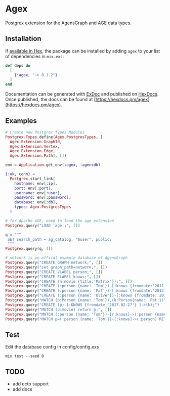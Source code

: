 # Agex

Postgrex extension for the AgensGraph and AGE data types.

## Installation

If [available in Hex](https://hex.pm/docs/publish), the package can be installed
by adding `agex` to your list of dependencies in `mix.exs`:

```elixir
def deps do
  [
    {:agex, "~> 0.1.2"}
  ]
end
```

Documentation can be generated with [ExDoc](https://github.com/elixir-lang/ex_doc)
and published on [HexDocs](https://hexdocs.pm). Once published, the docs can
be found at [https://hexdocs.pm/agex](https://hexdocs.pm/agex).

## Examples

```elixir
# Create new Postgrex Types Modules
Postgrex.Types.define(Agex.PostgresTypes, [
  Agex.Extension.GraphId, 
  Agex.Extension.Vertex, 
  Agex.Extension.Edge, 
  Agex.Extension.Path], [])

env = Application.get_env(:agex, :agensdb)

{:ok, conn} =
  Postgrex.start_link(
    hostname: env[:ip],
    port: env[:port],
    username: env[:user],
    password: env[:password],
    database: env[:db],
    types: Agex.PostgresTypes
  )

# for Apache AGE, need to load the age extension
Postgrex.query("LOAD 'age';", [])

q = """
 SET search_path = ag_catalog, "$user", public;
 """
Postgrex.query(q, [])

# network is an offical example database of AgensGraph
Postgrex.query("CREATE GRAPH network;", [])
Postgrex.query("set graph_path=network;", [])
Postgrex.query("CREATE VLABEL person;", [])
Postgrex.query("CREATE ELABEL knows;", [])
Postgrex.query("CREATE (n:movie {title:'Matrix'});", [])
Postgrex.query("CREATE (:person {name: 'Tom'})-[:knows {fromdate:'2011-11-24'}]->(:person {name: 'Summer'});")
Postgrex.query("CREATE (:person {name: 'Pat'})-[:knows {fromdate:'2013-12-25'}]->(:person {name: 'Nikki'});")
Postgrex.query("CREATE (:person {name: 'Olive'})-[:knows {fromdate:'2015-01-26'}]->(:person {name: 'Todd'});")
Postgrex.query("MATCH (p:Person {name: 'Tom'}),(k:Person{name: 'Pat'})") 
Postgrex.query("CREATE (p)-[:KNOWS {fromdate:'2017-02-27'} ]->(k);")
Postgrex.query("MATCH (p:movie) return p;", [])
Postgrex.query("MATCH (:person {name: 'Tom'})-[r:knows]->(:person {name: 'Summer'}) return r;", [])
Postgrex.query("MATCH p=(:person {name: 'Tom'})-[:knows]->(:person) RETURN p;", [])

```

## Test
Edit the database config in config/config.exs
```shell
mix test --seed 0
```

## TODO
- add ecto support
- add docs

